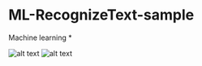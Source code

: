 # ML-RecognizeText-sample
Machine learning * 


![alt text](https://i.postimg.cc/gj0vk8Dx/Screen-Shot-2020-06-30-at-3-43-49-PM.png) ![alt text](https://i.postimg.cc/qB9R72QW/Screen-Shot-2020-06-30-at-3-44-09-PM.png)
